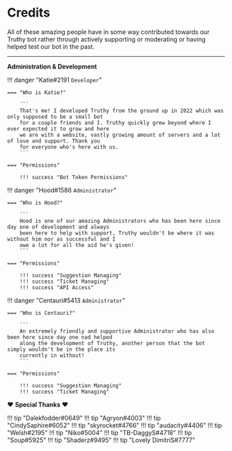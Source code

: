# Credits

All of these amazing people have in some way contributed towards our Truthy bot rather through actively supporting or moderating or having helped test our bot in the past.

----
**Administration & Development**

!!! danger "Katie#2191 ``Developer``"

    === "Who is Katie?"

        ```
        That's me! I developed Truthy from the ground up in 2022 which was only supposed to be a small bot
        for a couple friends and I. Truthy quickly grew beyond where I ever expected it to grow and here 
        we are with a website, vastly growing amount of servers and a lot of love and support. Thank you
        for everyone who's here with us.
        ```

    === "Permissions"

        !!! success "Bot Token Permissions"

!!! danger "Hood#1586 ``Administrator``"

    === "Who is Hood?"

        ```
        Hood is one of our amazing Administrators who has been here since day one of development and always
        been here to help with support, Truthy wouldn't be where it was without him nor as successful and I
        owe a lot for all the aid he's given!
        ```

    === "Permissions"

        !!! success "Suggestion Managing"
        !!! success "Ticket Managing"
        !!! success "API Access"

!!! danger "Centauri#5413 ``Administrator``"

    === "Who is Centauri?"

        ```
        An extremely friendly and supportive Administrator who has also been here since day one nad helped
        along the development of Truthy, another person that the bot simply wouldn't be in the place its 
        currently in without!
        ```

    === "Permissions"

        !!! success "Suggestion Managing"
        !!! success "Ticket Managing"

:heart: **Special Thanks** :heart: 

!!! tip "Dalekfodder#0649"
!!! tip "Agryon#4003"
!!! tip "CindySaphire#6052"
!!! tip "skyrocket#4766"
!!! tip "audacity#4406"
!!! tip "Welsh#2195"
!!! tip "Niko#5004"
!!! tip "TB-DaggyS#4718"
!!! tip "Soup#5925"
!!! tip "Shaderz#9495"
!!! tip "Lovely DimitriS#7777"